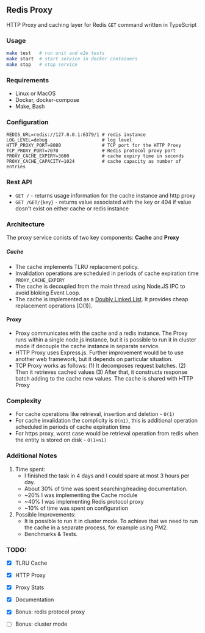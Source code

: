 ## Redis Proxy
HTTP Proxy and caching layer for Redis `GET` command written in TypeScript

### Usage
```bash
make test   # run unit and e2e tests
make start  # start service in docker containers
make stop   # stop service
```

### Requirements
- Linux or MacOS
- Docker, docker-compose
- Make, Bash

### Configuration
```
REDIS_URL=redis://127.0.0.1:6379/1 # redis instance
LOG_LEVEL=debug                    # log level
HTTP_PROXY_PORT=8080               # TCP port for the HTTP Proxy
TCP_PROXY_PORT=7070                # Redis protocol proxy port
PROXY_CACHE_EXPIRY=3600            # cache expiry time in seconds
PROXY_CACHE_CAPACITY=1024          # cache capacity as number of entries
```

### Rest API
- `GET /` - returns usage information for the cache instance and http proxy
- `GET /GET/{key}` - returns value associated with the key or 404 if value  dosn't exist on either cache or redis instance


### Architecture
The proxy service conists of two key components: **Cache** and **Proxy**

##### Cache
- The cache implements TLRU replacement policy. 
- Invalidation operations are scheduled in periods of cache expiration time `PROXY_CACHE_EXPIRY`
- The cache is decoupled from the main thread using Node.JS IPC to avoid bloking Event Loop.
- The cache is implemented as a [Doubly Linked List](https://en.wikipedia.org/wiki/Doubly_linked_list). It provides cheap replacement operations [O(1)].

#### Proxy
- Proxy communicates with the cache and a redis instance. The Proxy runs within a single node.js instance, but it is possible to run it in cluster mode if decouple the cache instance in separate service.
- HTTP Proxy uses Express.js. Further improvement would be to use another web framework, but it depends on particular situation.
- TCP Proxy works as follows: (1) It decomposes request batches. (2) Then it retrieves cached values (3) After that, it constructs response batch adding to the cache new values. The cache is shared with HTTP Proxy

### Complexity
- For cache operations like retrieval, insertion and deletion - `O(1)`
- For cache invalidation the complicity is `O(n1)`, this is additional operation scheduled in periods of cache expiration time
- For https proxy, worst case would be retrieval operation from redis when the entity is stored on disk - `O(1+n1)`

### Additional Notes
1. Time spent:
    - I finished the task in 4 days and I could spare at most 3 hours per day.
    - About 30% of time was spent searching/reading documentation. 
    - ~20% I was implementing the Cache module
    - ~40% I was implementing Redis protocol proxy
    - ~10% of time was spent on configuration
2. Possible Improvements:
    - It is possible to run it in cluster mode. To achieve that we need to run the cache in a separate process, for example using PM2.
    - Benchmarks & Tests.

### TODO:
- [X] TLRU Cache
- [X] HTTP Proxy
- [X] Proxy Stats
- [X] Documentation
- [X] Bonus: redis protocol proxy
- [ ] Bonus: cluster mode 

